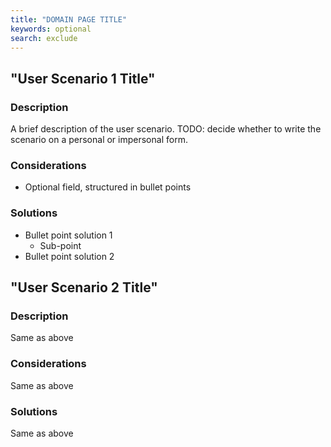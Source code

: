 ```yaml
---
title: "DOMAIN PAGE TITLE"
keywords: optional
search: exclude
---
```



## "User Scenario 1 Title"
 
### Description

A brief description of the user scenario.
TODO: decide whether to write the scenario on a personal or impersonal form.

### Considerations

* Optional field, structured in bullet points

### Solutions
* Bullet point solution 1
  * Sub-point
* Bullet point solution 2

## "User Scenario 2 Title"
 
### Description 
Same as above

### Considerations
Same as above

### Solutions
Same as above
